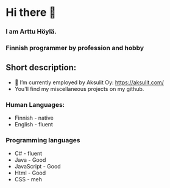 # Hi there 👋

### I am Arttu Höylä.

### Finnish programmer by profession and hobby

## Short description:
- 🏢 I’m currently employed by Aksulit Oy: https://aksulit.com/
- You'll find my miscellaneous projects on my github.

### Human Languages: 
- Finnish - native 
- English - fluent

### Programming languages
- C# - fluent
- Java - Good
- JavaScript - Good
- Html - Good
- CSS - meh



<!--
**ajh657/ajh657** is a ✨ _special_ ✨ repository because its `README.md` (this file) appears on your GitHub profile.

Here are some ideas to get you started:

- 🔭 I’m currently working on ...
- 🌱 I’m currently learning ...
- 👯 I’m looking to collaborate on ...
- 🤔 I’m looking for help with ...
- 💬 Ask me about ...
- 📫 How to reach me: ...
- 😄 Pronouns: ...
- ⚡ Fun fact: ...
-->

